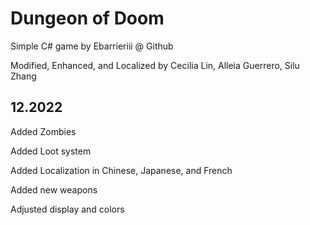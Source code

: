 # Dungeon of Doom
Simple C# game by Ebarrieriii @ Github

Modified, Enhanced, and Localized by Cecilia Lin, Alleia Guerrero, Silu Zhang

12.2022
--
Added Zombies

Added Loot system

Added Localization in Chinese, Japanese, and French

Added new weapons

Adjusted display and colors

